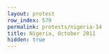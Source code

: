```yaml
---
layout: protest
row_index: 579
permalink: protests/nigeria-14
title: Nigeria, October 2011
hidden: true
---
```

